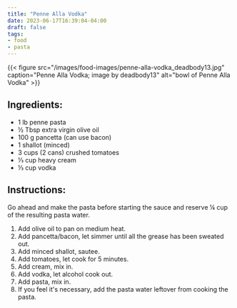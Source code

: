 ```yaml
---
title: "Penne Alla Vodka"
date: 2023-06-17T16:39:04-04:00
draft: false
tags:
- food
- pasta
---
```


{{< figure src="/images/food-images/penne-alla-vodka_deadbody13.jpg" caption="Penne Alla Vodka; image by deadbody13" alt="bowl of Penne Alla Vodka" >}}

## Ingredients:

- 1 lb penne pasta
- &frac12; Tbsp extra virgin olive oil
- 100 g pancetta (can use bacon)
- 1 shallot (minced)
- 3 cups (2 cans) crushed tomatoes
- &frac13; cup heavy cream
- &frac13; cup vodka

## Instructions:

Go ahead and make the pasta before starting the sauce and reserve &frac14; cup of the resulting pasta water.

1. Add olive oil to pan on medium heat.
2. Add pancetta/bacon, let simmer until all the grease has been sweated out.
3. Add minced shallot, sautee.
4. Add tomatoes, let cook for 5 minutes.
5. Add cream, mix in.
6. Add vodka, let alcohol cook out.
7. Add pasta, mix in.
8. If you feel it's necessary, add the pasta water leftover from cooking the pasta.
